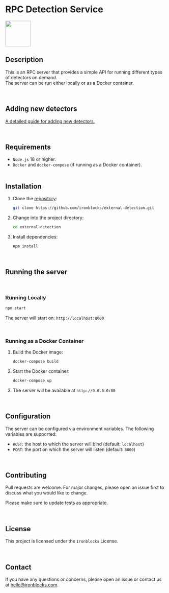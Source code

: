 # RPC Detection Service

<img src="https://www.ironblocks.com/images/ironblocks-logo.svg" width="80">

<br>

## Description
This is an RPC server that provides a simple API for running different types of detectors on demand.
<br>
The server can be run either locally or as a Docker container.

<br>

## Adding new detectors
[A detailed guide for adding new detectors.](./src/detection/README.md)

<br>

## Requirements
- `Node.js` 18 or higher.
- `Docker` and `docker-compose` (if running as a Docker container).
<br><br>

## Installation

1. Clone the [repository](https://github.com/ironblocks/external-detection.git):
   ```bash
   git clone https://github.com/ironblocks/external-detection.git
   ```

2. Change into the project directory:
   ```bash
   cd external-detection
   ```

3. Install dependencies:
   ```bash
   npm install
   ```
<br>

## Running the server

<br>

### Running Locally

```bash
npm start
```
The server will start on: `http://localhost:8000`

<br>

### Running as a Docker Container
1. Build the Docker image:
   ```bash
   docker-compose build
   ```

2. Start the Docker container:
   ```bash
   docker-compose up
   ```

3. The server will be available at `http://0.0.0.0:80`

<br>

## Configuration

The server can be configured via environment variables. The following variables are supported:
* `HOST`: the host to which the server will bind (default: `localhost`)
* `PORT`: the port on which the server will listen (default: `8000`)

<br>

## Contributing

Pull requests are welcome. For major changes, please open an issue first
to discuss what you would like to change.

Please make sure to update tests as appropriate.

<br>

## License

This project is licensed under the `Ironblocks` License.

<br>

## Contact

If you have any questions or concerns, please open an issue or contact us at hello@ironblocks.com.
